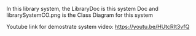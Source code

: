 In this library system, the LibraryDoc is this system Doc and librarySystemCO.png is the Class Diagram for this system

Youtube link for demostrate system video:
https://youtu.be/HUtcRIt3vfQ
